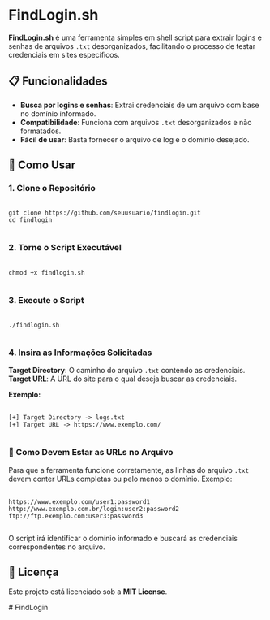 <h1 align="left">FindLogin.sh</h1>

<p align="left">
    <strong>FindLogin.sh</strong> é uma ferramenta simples em shell script para extrair logins e senhas de arquivos <code>.txt</code> desorganizados, facilitando o processo de testar credenciais em sites específicos.
</p>

<h2 align="left">📋 Funcionalidades</h2>
<ul align="left">
    <li><strong>Busca por logins e senhas</strong>: Extrai credenciais de um arquivo com base no domínio informado.</li>
    <li><strong>Compatibilidade</strong>: Funciona com arquivos <code>.txt</code> desorganizados e não formatados.</li>
    <li><strong>Fácil de usar</strong>: Basta fornecer o arquivo de log e o domínio desejado.</li>
</ul>

<h2 align="left">🚀 Como Usar</h2>
<h3 align="left">1. Clone o Repositório</h3>
<pre align="left">
    <code>
git clone https://github.com/seuusuario/findlogin.git
cd findlogin
    </code>
</pre>

<h3 align="left">2. Torne o Script Executável</h3>
<pre align="left">
    <code>
chmod +x findlogin.sh
    </code>
</pre>

<h3 align="left">3. Execute o Script</h3>
<pre align="left">
    <code>
./findlogin.sh
    </code>
</pre>

<h3 align="left">4. Insira as Informações Solicitadas</h3>
<p align="left">
    <strong>Target Directory</strong>: O caminho do arquivo <code>.txt</code> contendo as credenciais. <br>
    <strong>Target URL</strong>: A URL do site para o qual deseja buscar as credenciais.
</p>
<p align="left">
    <strong>Exemplo:</strong>
</p>
<pre align="left">
    <code>
[+] Target Directory -> logs.txt
[+] Target URL -> https://www.exemplo.com/
    </code>
</pre>

<h3 align="left">📌 Como Devem Estar as URLs no Arquivo</h3>
<p align="left">
    Para que a ferramenta funcione corretamente, as linhas do arquivo <code>.txt</code> devem conter URLs completas ou pelo menos o domínio. Exemplo:
</p>
<pre align="left">
    <code>
https://www.exemplo.com/user1:password1
http://www.exemplo.com.br/login:user2:password2
ftp://ftp.exemplo.com:user3:password3
    </code>
</pre>
<p align="left">
    O script irá identificar o domínio informado e buscará as credenciais correspondentes no arquivo.
</p>

<h2 align="left">📄 Licença</h2>
<p align="left">
    Este projeto está licenciado sob a <strong>MIT License</strong>.
</p>
# FindLogin
